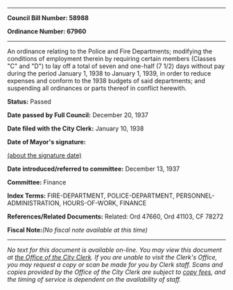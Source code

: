 

********

**Council Bill Number: 58988**
   
**Ordinance Number: 67960**
********

 An ordinance relating to the Police and Fire Departments; modifying the conditions of employment therein by requiring certain members (Classes "C" and "D") to lay off a total of seven and one-half (7 1/2) days without pay during the period January 1, 1938 to January 1, 1939, in order to reduce expenses and conform to the 1938 budgets of said departments; and suspending all ordinances or parts thereof in conflict herewith.

**Status:** Passed
   
**Date passed by Full Council:** December 20, 1937
   
**Date filed with the City Clerk:** January 10, 1938
   
**Date of Mayor's signature:**
   
[(about the signature date)](/~public/approvaldate.htm)
   
   
   
**Date introduced/referred to committee:** December 13, 1937
   
**Committee:** Finance
   
   
**Index Terms:** FIRE-DEPARTMENT, POLICE-DEPARTMENT, PERSONNEL-ADMINISTRATION, HOURS-OF-WORK, FINANCE

**References/Related Documents:** Related: Ord 47660, Ord 41103, CF 78272

**Fiscal Note:**_(No fiscal note available at this time)_
********

_No text for this document is available on-line. You may view this document at [the Office of the City Clerk](http://www.seattle.gov/leg/clerk/contactUs.htm). If you are unable to visit the Clerk's Office, you may request a copy or scan be made for you by Clerk staff. Scans and copies provided by the Office of the City Clerk are subject to [copy fees](http://clerk.seattle.gov/~public/clerkfees.htm), and the timing of service is dependent on the availability of staff._

